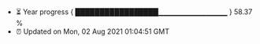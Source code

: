 - ⏳ Year progress { █████████████████▁▁▁▁▁▁▁▁▁▁▁▁▁ } 58.37 %
- ⏰ Updated on Mon, 02 Aug 2021 01:04:51 GMT

